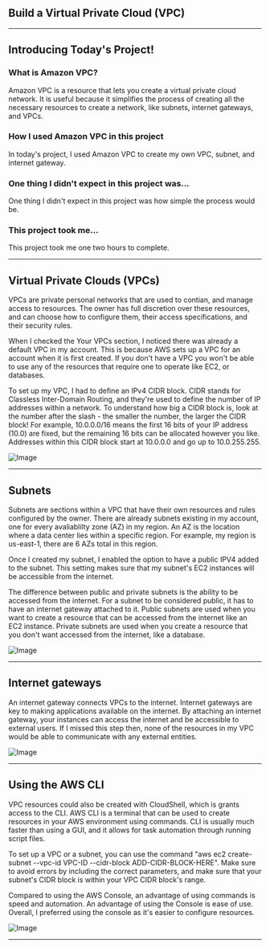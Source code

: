 

## Build a Virtual Private Cloud (VPC)

---

## Introducing Today's Project!

### What is Amazon VPC?

Amazon VPC is a resource that lets you create a virtual private cloud network. It is useful because it simplifies the process of creating all the necessary resources to create a network, like subnets, internet gateways, and VPCs.

### How I used Amazon VPC in this project

In today's project, I used Amazon VPC to create my own VPC, subnet, and internet gateway. 

### One thing I didn't expect in this project was...

One thing I didn't expect in this project was how simple the process would be.

### This project took me...

This project took me one two hours to complete.

---

## Virtual Private Clouds (VPCs)

VPCs are private personal networks that are used to contian, and manage access to resources. The owner has full discretion over these resources, and can choose how to configure them, their access specifications, and their security rules.

When I checked the Your VPCs section, I noticed there was already a default VPC in my account. This is because AWS sets up a VPC for an account when it is first created. If you don't have a VPC you won't be able to use any of the resources that require one to operate like EC2, or databases.

To set up my VPC, I had to define an IPv4 CIDR block. CIDR stands for Classless Inter-Domain Routing, and they're used to define the number of IP addresses within a network. To understand how big a CIDR block is, look at the number after the slash - the smaller the number, the larger the CIDR block! For example, 10.0.0.0/16 means the first 16 bits of your IP address (10.0) are fixed, but the remaining 16 bits can be allocated however you like. Addresses within this CIDR block start at 10.0.0.0 and go up to 10.0.255.255. 

![Image](http://learn.nextwork.org/intense_azure_festive_sow/uploads/aws-networks-vpc_2facf927)

---

## Subnets

Subnets are sections within a VPC that have their own resources and rules configured by the owner. There are already subnets existing in my account, one for every avaliablilty zone (AZ) in my region. An AZ is the location where a data center lies within a specific region. For example, my region is us-east-1, there are 6 AZs total in this region.

Once I created my subnet, I enabled the option to have a public IPV4 added to the subnet. This setting makes sure that my subnet's EC2 instances will be accessible from the internet.

The difference between public and private subnets is the ability to be accessed from the internet. For a subnet to be considered public, it has to have an internet gateway attached to it. Public subnets are used when you want to create a resource that can be accessed from the internet like an EC2 instance. Private subnets are used when you create a resource that you don't want accessed from the internet, like a database. 

![Image](http://learn.nextwork.org/intense_azure_festive_sow/uploads/aws-networks-vpc_157c4219)

---

## Internet gateways

An internet gateway connects VPCs to the internet. Internet gateways are key to making applications available on the internet. By attaching an internet gateway, your instances can access the internet and be accessible to external users. If I missed this step then, none of the resources in my VPC would be able to communicate with any external entities.

![Image](http://learn.nextwork.org/intense_azure_festive_sow/uploads/aws-networks-vpc_4ae90410)

---

## Using the AWS CLI

VPC resources could also be created with CloudShell, which is grants access to the CLI.  AWS CLI is a terminal that can be used to create resources in your AWS environment using commands. CLI is usually much faster than using a GUI, and it allows for task automation through running script files.

To set up a VPC or a subnet, you can use the command "aws ec2 create-subnet --vpc-id VPC-ID --cidr-block ADD-CIDR-BLOCK-HERE". Make sure to avoid errors by including the correct parameters, and make sure that your  subnet's CIDR block is within your VPC CIDR block's range.

Compared to using the AWS Console, an advantage of using commands is speed and automation. An advantage of using the Console is ease of use. Overall, I preferred using the console as it's easier to configure resources.

![Image](http://learn.nextwork.org/intense_azure_festive_sow/uploads/aws-networks-vpc_9b2465411)

---

